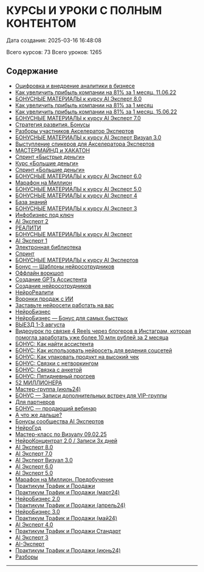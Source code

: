 # КУРСЫ И УРОКИ С ПОЛНЫМ КОНТЕНТОМ

Дата создания: 2025-03-16 16:48:08

Всего курсов: 73
Всего уроков: 1265

## Содержание

- [Оцифровка и внедрение аналитики в бизнесе](#оцифровка-и-внедрение-аналитики-в-бизнесе)
- [Как увеличить прибыль компании на 81% за 1 месяц. 11.06.22](#как-увеличить-прибыль-компании-на-81%-за-1-месяц-110622)
- [БОНУСНЫЕ МАТЕРИАЛЫ к курсу AI Эксперт 8.0](#бонусные-материалы-к-курсу-ai-эксперт-80)
- [Как увеличить прибыль компании на 81% за 1 месяц](#как-увеличить-прибыль-компании-на-81%-за-1-месяц)
- [Как увеличить прибыль компании на 81% за 1 месяц. 15.06.22](#как-увеличить-прибыль-компании-на-81%-за-1-месяц-150622)
- [БОНУСНЫЕ МАТЕРИАЛЫ к курсу AI Эксперт 7.0](#бонусные-материалы-к-курсу-ai-эксперт-70)
- [Стратегия развития. Бонусы](#стратегия-развития-бонусы)
- [Разборы участников Акселератор Экспертов](#разборы-участников-акселератор-экспертов)
- [БОНУСНЫЕ МАТЕРИАЛЫ к курсу AI Эксперт Визуал 3.0](#бонусные-материалы-к-курсу-ai-эксперт-визуал-30)
- [Выступление спикеров для Акселератора Экспертов](#выступление-спикеров-для-акселератора-экспертов)
- [МАСТЕРМАЙНД и ХАКАТОН](#мастермайнд-и-хакатон)
- [Спринт «Быстрые деньги»](#спринт-«быстрые-деньги»)
- [Курс «Большие деньги»](#курс-«большие-деньги»)
- [Спринт «Большие деньги»](#спринт-«большие-деньги»)
- [БОНУСНЫЕ МАТЕРИАЛЫ к курсу AI Эксперт 6.0](#бонусные-материалы-к-курсу-ai-эксперт-60)
- [Марафон на Миллион](#марафон-на-миллион)
- [БОНУСНЫЕ МАТЕРИАЛЫ к курсу AI Эксперт 5.0](#бонусные-материалы-к-курсу-ai-эксперт-50)
- [БОНУСНЫЕ МАТЕРИАЛЫ к курсу AI Эксперт 4](#бонусные-материалы-к-курсу-ai-эксперт-4)
- [База знаний](#база-знаний)
- [БОНУСНЫЕ МАТЕРИАЛЫ к курсу AI Эксперт 3](#бонусные-материалы-к-курсу-ai-эксперт-3)
- [Инфобизнес под ключ](#инфобизнес-под-ключ)
- [AI Эксперт 2](#ai-эксперт-2)
- [РЕАЛИТИ](#реалити)
- [БОНУСНЫЕ МАТЕРИАЛЫ к курсу AI Эксперт](#бонусные-материалы-к-курсу-ai-эксперт)
- [AI Эксперт 1](#ai-эксперт-1)
- [Электронная библиотека](#электронная-библиотека)
- [Спринт](#спринт)
- [БОНУСНЫЕ МАТЕРИАЛЫ к курсу AI Экспертов](#бонусные-материалы-к-курсу-ai-экспертов)
- [Бонус — Шаблоны нейросотрудников](#бонус-—-шаблоны-нейросотрудников)
- [Оффлайн воркшоп](#оффлайн-воркшоп)
- [Создание GPTs Ассистента](#создание-gpts-ассистента)
- [Создание нейросотрудников](#создание-нейросотрудников)
- [НейроРеалити](#нейрореалити)
- [Воронки продаж с ИИ](#воронки-продаж-с-ии)
- [Заставьте нейросети работать на вас](#заставьте-нейросети-работать-на-вас)
- [НейроБизнес](#нейробизнес)
- [НейроБизнес — Бонус для самых быстрых](#нейробизнес-—-бонус-для-самых-быстрых)
- [ВЫЕЗД 1-3 августа](#выезд-1-3-августа)
- [Видеоурок по связке 4 Reels через блогеров в Инстаграм, которая помогла заработать уже более 10 млн рублей за 2 месяца](#видеоурок-по-связке-4-reels-через-блогеров-в-инстаграм-которая-помогла-заработать-уже-более-10-млн-рублей-за-2-месяца)
- [БОНУС: Как найти ассистента](#бонус-как-найти-ассистента)
- [БОНУС: Как использовать нейросеть для ведения соцсетей](#бонус-как-использовать-нейросеть-для-ведения-соцсетей)
- [БОНУС: Как упаковать продукт на высокий чек](#бонус-как-упаковать-продукт-на-высокий-чек)
- [БОНУС: Связки с нетворкингом](#бонус-связки-с-нетворкингом)
- [БОНУС: Связка с анкетой](#бонус-связка-с-анкетой)
- [БОНУС: Пятидневный прогрев](#бонус-пятидневный-прогрев)
- [52 МИЛЛИОНЕРА](#52-миллионера)
- [Мастер-группа (июль24)](#мастер-группа-(июль24))
- [БОНУС — Записи дополнительных встреч для VIP-группы](#бонус-—-записи-дополнительных-встреч-для-vip-группы)
- [Для  партнеров](#для--партнеров)
- [БОНУС — продающий вебинар](#бонус-—-продающий-вебинар)
- [А что же дальше?](#а-что-же-дальше?)
- [Бонусы сообщества AI Экспертов](#бонусы-сообщества-ai-экспертов)
- [НейроГод](#нейрогод)
- [Мастер-класс по Визуалу 09.02.25](#мастер-класс-по-визуалу-090225)
- [НейроКонцентрат 2.0 / Записи 3х дней](#нейроконцентрат-20-/-записи-3х-дней)
- [AI Эксперт 8.0](#ai-эксперт-80)
- [AI Эксперт 7.0](#ai-эксперт-70)
- [AI Эксперт Визуал 3.0](#ai-эксперт-визуал-30)
- [AI Эксперт 6.0](#ai-эксперт-60)
- [AI Эксперт 5.0](#ai-эксперт-50)
- [Марафон на Миллион. Предобучение](#марафон-на-миллион-предобучение)
- [Практикум Трафик и Продажи](#практикум-трафик-и-продажи)
- [Практикум Трафик и Продажи (март24)](#практикум-трафик-и-продажи-(март24))
- [НейроБизнес 2.0](#нейробизнес-20)
- [Практикум Трафик и Продажи (апрель24)](#практикум-трафик-и-продажи-(апрель24))
- [НейроБизнес 3.0](#нейробизнес-30)
- [Практикум Трафик и Продажи (май24)](#практикум-трафик-и-продажи-(май24))
- [AI Эксперт 4.0](#ai-эксперт-40)
- [Практикум Трафик и Продажи Стандарт](#практикум-трафик-и-продажи-стандарт)
- [AI Эксперт 3](#ai-эксперт-3)
- [AI-Эксперт](#ai-эксперт)
- [Практикум Трафик и Продажи (июнь24)](#практикум-трафик-и-продажи-(июнь24))
- [Разборы](#разборы)

---

<a id='оцифровка-и-внедрение-аналитики-в-бизнесе'></a>